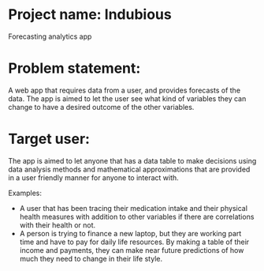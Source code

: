 # Project name: Indubious
Forecasting analytics app
# Problem statement: 
A web app that requires data from a user, and provides forecasts of the data. The app is aimed to let the user see what kind of variables they can change to have a desired outcome of the other variables.

# Target user:
The app is aimed to let anyone that has a data table to make decisions using data analysis methods and mathematical approximations that are provided in a user friendly manner for anyone to interact with.

Examples:
- A user that has been tracing their medication intake and their physical health measures with addition to other variables if there are correlations with their health or not.
- A person is trying to finance a new laptop, but they are working part time and have to pay for daily life resources. By making a table of their income and payments, they can make near future predictions of how much they need to change in their life style.